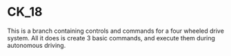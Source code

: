CK_18
=====

This is a branch containing controls and commands for a four wheeled drive system. All it does is create 3 basic commands, and execute them during autonomous driving. 

